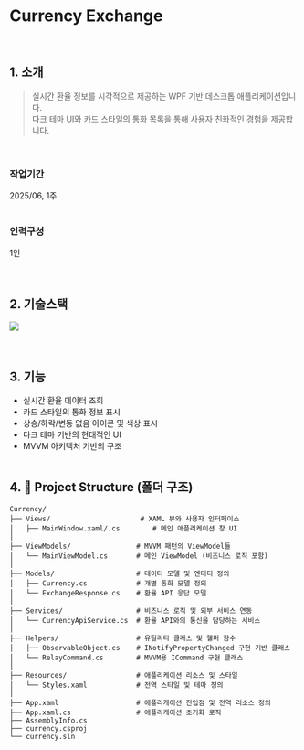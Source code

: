 # Currency Exchange
<br />

## 1. 소개
> 실시간 환율 정보를 시각적으로 제공하는 WPF 기반 데스크톱 애플리케이션입니다. <br />
> 다크 테마 UI와 카드 스타일의 통화 목록을 통해 사용자 친화적인 경험을 제공합니다.

<br />

### 작업기간
2025/06, 1주
<br /><br />

### 인력구성
1인
<br /><br /><br />

## 2. 기술스택

<img src ="https://img.shields.io/badge/C_sharp-003545.svg?&style=for-the-badge&logo=Csharp&logoColor=brown"/>  <br /><br /> <br />

## 3. 기능 
- 실시간 환율 데이터 조회
- 카드 스타일의 통화 정보 표시
- 상승/하락/변동 없음 아이콘 및 색상 표시
- 다크 테마 기반의 현대적인 UI
- MVVM 아키텍처 기반의 구조
<br /><br />

## 4. 📂 Project Structure (폴더 구조)
```
Currency/
├── Views/                      # XAML 뷰와 사용자 인터페이스
│   ├── MainWindow.xaml/.cs        # 메인 애플리케이션 창 UI
│
├── ViewModels/                # MVVM 패턴의 ViewModel들
│   └── MainViewModel.cs       # 메인 ViewModel (비즈니스 로직 포함)
│
├── Models/                    # 데이터 모델 및 엔터티 정의
│   ├── Currency.cs            # 개별 통화 모델 정의
│   └── ExchangeResponse.cs    # 환율 API 응답 모델
│
├── Services/                  # 비즈니스 로직 및 외부 서비스 연동
│   └── CurrencyApiService.cs  # 환율 API와의 통신을 담당하는 서비스
│
├── Helpers/                   # 유틸리티 클래스 및 헬퍼 함수
│   ├── ObservableObject.cs    # INotifyPropertyChanged 구현 기반 클래스
│   └── RelayCommand.cs        # MVVM용 ICommand 구현 클래스
│
├── Resources/                 # 애플리케이션 리소스 및 스타일
│   └── Styles.xaml            # 전역 스타일 및 테마 정의
│
├── App.xaml                   # 애플리케이션 진입점 및 전역 리소스 정의
├── App.xaml.cs                # 애플리케이션 초기화 로직
├── AssemblyInfo.cs           
├── currency.csproj           
└── currency.sln              

```
<br /><br />



